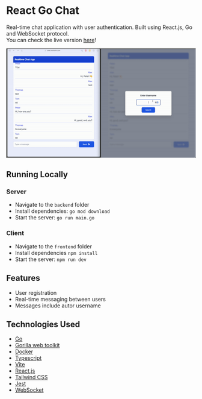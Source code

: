 # React Go Chat
Real-time chat application with user authentication. Built using React.js, Go and WebSocket protocol.  
You can check the live version [here](https://chat.martishin.com/)!    

<img src="https://github.com/martishin/react-golang-chat/blob/main/demo.gif" width="700"/>

## Running Locally
### Server
* Navigate to the `backend` folder
* Install dependencies: `go mod download`
* Start the server: `go run main.go`
### Client 
* Navigate to the `frontend` folder
* Install dependencies `npm install`
* Start the server: `npm run dev`

## Features 
* User registration
* Real-time messaging between users
* Messages include autor username

## Technologies Used
* [Go](https://go.dev/)
* [Gorilla web toolkit](https://gorilla.github.io/)
* [Docker](https://www.docker.com/)
* [Typescript](https://www.typescriptlang.org/)
* [Vite](https://vitejs.dev/)
* [React.js](https://react.dev/)
* [Tailwind CSS](https://tailwindcss.com/)
* [Jest](https://jestjs.io/)
* [WebSocket](https://developer.mozilla.org/en-US/docs/Web/API/WebSocket)
